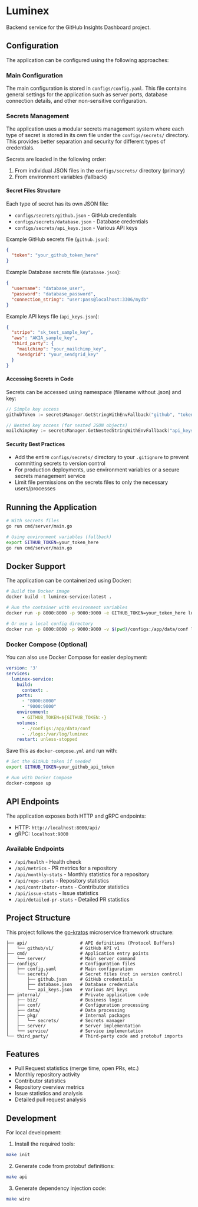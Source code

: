 # Luminex

Backend service for the GitHub Insights Dashboard project.

## Configuration

The application can be configured using the following approaches:

### Main Configuration

The main configuration is stored in `configs/config.yaml`. This file contains general settings for the application such as server ports, database connection details, and other non-sensitive configuration.

### Secrets Management

The application uses a modular secrets management system where each type of secret is stored in its own file under the `configs/secrets/` directory. This provides better separation and security for different types of credentials.

Secrets are loaded in the following order:

1. From individual JSON files in the `configs/secrets/` directory (primary)
2. From environment variables (fallback)

#### Secret Files Structure

Each type of secret has its own JSON file:

- `configs/secrets/github.json` - GitHub credentials
- `configs/secrets/database.json` - Database credentials
- `configs/secrets/api_keys.json` - Various API keys

Example GitHub secrets file (`github.json`):

```json
{
  "token": "your_github_token_here"
}
```

Example Database secrets file (`database.json`):

```json
{
  "username": "database_user",
  "password": "database_password",
  "connection_string": "user:pass@localhost:3306/mydb"
}
```

Example API keys file (`api_keys.json`):

```json
{
  "stripe": "sk_test_sample_key",
  "aws": "AKIA_sample_key",
  "third_party": {
    "mailchimp": "your_mailchimp_key",
    "sendgrid": "your_sendgrid_key"
  }
}
```

#### Accessing Secrets in Code

Secrets can be accessed using namespace (filename without .json) and key:

```go
// Simple key access
githubToken := secretsManager.GetStringWithEnvFallback("github", "token", "GITHUB_TOKEN")

// Nested key access (for nested JSON objects)
mailchimpKey := secretsManager.GetNestedStringWithEnvFallback("api_keys", "third_party.mailchimp", "MAILCHIMP_API_KEY")
```

#### Security Best Practices

- Add the entire `configs/secrets/` directory to your `.gitignore` to prevent committing secrets to version control
- For production deployments, use environment variables or a secure secrets management service
- Limit file permissions on the secrets files to only the necessary users/processes

## Running the Application

```bash
# With secrets files
go run cmd/server/main.go

# Using environment variables (fallback)
export GITHUB_TOKEN=your_token_here
go run cmd/server/main.go
```

## Docker Support

The application can be containerized using Docker:

```bash
# Build the Docker image
docker build -t luminex-service:latest .

# Run the container with environment variables
docker run -p 8000:8000 -p 9000:9000 -e GITHUB_TOKEN=your_token_here luminex-service:latest

# Or use a local config directory
docker run -p 8000:8000 -p 9000:9000 -v $(pwd)/configs:/app/data/conf luminex-service:latest
```

### Docker Compose (Optional)

You can also use Docker Compose for easier deployment:

```yaml
version: '3'
services:
  luminex-service:
    build:
      context: .
    ports:
      - "8000:8000"
      - "9000:9000"
    environment:
      - GITHUB_TOKEN=${GITHUB_TOKEN:-}
    volumes:
      - ./configs:/app/data/conf
      - ./logs:/var/log/luminex
    restart: unless-stopped
```

Save this as `docker-compose.yml` and run with:

```bash
# Set the GitHub token if needed
export GITHUB_TOKEN=your_github_api_token

# Run with Docker Compose
docker-compose up
```

## API Endpoints

The application exposes both HTTP and gRPC endpoints:

- HTTP: `http://localhost:8000/api/`
- gRPC: `localhost:9000`

### Available Endpoints

- `/api/health` - Health check
- `/api/metrics` - PR metrics for a repository
- `/api/monthly-stats` - Monthly statistics for a repository
- `/api/repo-stats` - Repository statistics
- `/api/contributor-stats` - Contributor statistics
- `/api/issue-stats` - Issue statistics
- `/api/detailed-pr-stats` - Detailed PR statistics

## Project Structure

This project follows the [go-kratos](https://go-kratos.dev/) microservice framework structure:

```
├── api/                    # API definitions (Protocol Buffers)
│   └── github/v1/          # GitHub API v1
├── cmd/                    # Application entry points
│   └── server/             # Main server command
├── configs/                # Configuration files
│   ├── config.yaml         # Main configuration
│   └── secrets/            # Secret files (not in version control)
│       ├── github.json     # GitHub credentials
│       ├── database.json   # Database credentials
│       └── api_keys.json   # Various API keys
├── internal/               # Private application code
│   ├── biz/                # Business logic
│   ├── conf/               # Configuration processing
│   ├── data/               # Data processing
│   ├── pkg/                # Internal packages
│   │   └── secrets/        # Secrets manager
│   ├── server/             # Server implementation
│   └── service/            # Service implementation
└── third_party/            # Third-party code and protobuf imports
```

## Features

- Pull Request statistics (merge time, open PRs, etc.)
- Monthly repository activity
- Contributor statistics
- Repository overview metrics
- Issue statistics and analysis
- Detailed pull request analysis

## Development

For local development:

1. Install the required tools:

```bash
make init
```

2. Generate code from protobuf definitions:

```bash
make api
```

3. Generate dependency injection code:

```bash
make wire
```

